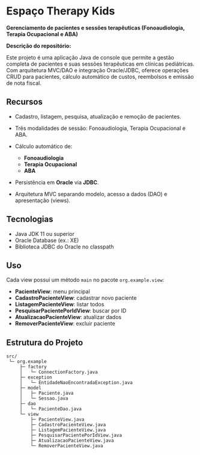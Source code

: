 # Espaço Therapy Kids

**Gerenciamento de pacientes e sessões terapêuticas (Fonoaudiologia, Terapia Ocupacional e ABA)**

**Descrição do repositório:**

Este projeto é uma aplicação Java de console que permite a gestão completa de pacientes e suas sessões terapêuticas em clínicas pediátricas. Com arquitetura MVC/DAO e integração Oracle/JDBC, oferece operações CRUD para pacientes, cálculo automático de custos, reembolsos e emissão de nota fiscal.

## Recursos

* Cadastro, listagem, pesquisa, atualização e remoção de pacientes.
* Três modalidades de sessão: Fonoaudiologia, Terapia Ocupacional e ABA.
* Cálculo automático de:

  * **Fonoaudiologia**
  * **Terapia Ocupacional**
  * **ABA**
* Persistência em **Oracle** via **JDBC**.
* Arquitetura MVC separando modelo, acesso a dados (DAO) e apresentação (views).

## Tecnologias

* Java JDK 11 ou superior
* Oracle Database (ex.: XE)
* Biblioteca JDBC do Oracle no classpath

## Uso

Cada view possui um método `main` no pacote `org.example.view`:

* **PacienteView**: menu principal
* **CadastroPacienteView**: cadastrar novo paciente
* **ListagemPacienteView**: listar todos
* **PesquisarPacientePorIdView**: buscar por ID
* **AtualizacaoPacienteView**: atualizar dados
* **RemoverPacienteView**: excluir paciente

## Estrutura do Projeto

```
src/
 └─ org.example
     ├─ factory
     │   └─ ConnectionFactory.java
     ├─ exception
     │   └─ EntidadeNaoEncontradaException.java
     ├─ model
     │   ├─ Paciente.java
     │   └─ Sessao.java
     ├─ dao
     │   └─ PacienteDao.java
     └─ view
         ├─ PacienteView.java
         ├─ CadastroPacienteView.java
         ├─ ListagemPacienteView.java
         ├─ PesquisarPacientePorIdView.java
         ├─ AtualizacaoPacienteView.java
         └─ RemoverPacienteView.java
```
